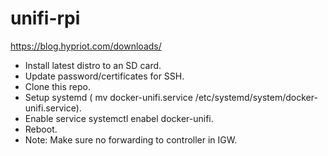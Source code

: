 # unifi-rpi

https://blog.hypriot.com/downloads/

- Install latest distro to an SD card.
- Update password/certificates for SSH.
- Clone this repo.
- Setup systemd ( mv docker-unifi.service /etc/systemd/system/docker-unifi.service).
- Enable service systemctl enabel docker-unifi.
- Reboot.
- Note: Make sure no forwarding to controller in IGW.
